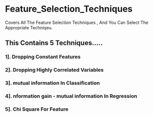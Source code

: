 # Feature_Selection_Techniques
Covers All The Feature Selection Techniques , And You Can Select The Appropriate Techniqeu.

## This Contains 5 Techniques.....

### 1]. Dropping Constant Features
### 2]. Dropping Highly Correlated Variables 
### 3]. mutual information In Classification
### 4]. nformation gain - mutual information In Regression
### 5]. Chi Square For Feature
